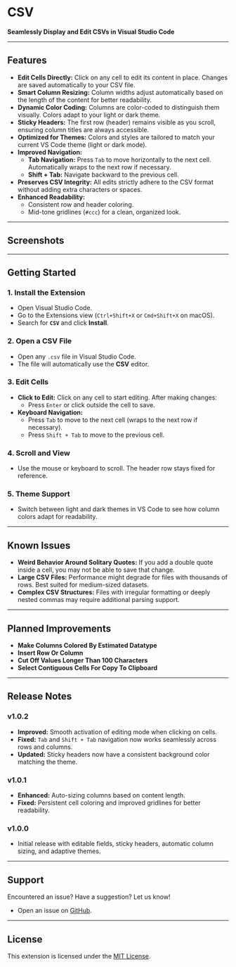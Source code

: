 # **CSV**

**Seamlessly Display and Edit CSVs in Visual Studio Code**

---

## **Features**

- **Edit Cells Directly:** Click on any cell to edit its content in place. Changes are saved automatically to your CSV file.
- **Smart Column Resizing:** Column widths adjust automatically based on the length of the content for better readability.
- **Dynamic Color Coding:** Columns are color-coded to distinguish them visually. Colors adapt to your light or dark theme.
- **Sticky Headers:** The first row (header) remains visible as you scroll, ensuring column titles are always accessible.
- **Optimized for Themes:** Colors and styles are tailored to match your current VS Code theme (light or dark mode).
- **Improved Navigation:**
  - **Tab Navigation:** Press `Tab` to move horizontally to the next cell. Automatically wraps to the next row if necessary.
  - **Shift + Tab:** Navigate backward to the previous cell.
- **Preserves CSV Integrity:** All edits strictly adhere to the CSV format without adding extra characters or spaces.
- **Enhanced Readability:** 
  - Consistent row and header coloring.
  - Mid-tone gridlines (`#ccc`) for a clean, organized look.

---

## **Screenshots**

<!-- Include screenshots or animations of the extension in action, if available -->

---

## **Getting Started**

### **1. Install the Extension**

- Open Visual Studio Code.
- Go to the Extensions view (`Ctrl+Shift+X` or `Cmd+Shift+X` on macOS).
- Search for **`CSV`** and click **Install**.

### **2. Open a CSV File**

- Open any `.csv` file in Visual Studio Code.
- The file will automatically use the **CSV** editor.

### **3. Edit Cells**

- **Click to Edit:** Click on any cell to start editing. After making changes:
  - Press `Enter` or click outside the cell to save.
- **Keyboard Navigation:**
  - Press `Tab` to move to the next cell (wraps to the next row if necessary).
  - Press `Shift + Tab` to move to the previous cell.

### **4. Scroll and View**

- Use the mouse or keyboard to scroll. The header row stays fixed for reference.

### **5. Theme Support**

- Switch between light and dark themes in VS Code to see how column colors adapt for readability.

---

## **Known Issues**

- **Weird Behavior Around Solitary Quotes:** If you add a double quote inside a cell, you may not be able to save that change.
- **Large CSV Files:** Performance might degrade for files with thousands of rows. Best suited for medium-sized datasets.
- **Complex CSV Structures:** Files with irregular formatting or deeply nested commas may require additional parsing support.

---

## **Planned Improvements**

- **Make Columns Colored By Estimated Datatype**
- **Insert Row Or Column**
- **Cut Off Values Longer Than 100 Characters**
- **Select Contiguous Cells For Copy To Clipboard**

---

## **Release Notes**

### **v1.0.2**
- **Improved:** Smooth activation of editing mode when clicking on cells.
- **Fixed:** `Tab` and `Shift + Tab` navigation now works seamlessly across rows and columns.
- **Updated:** Sticky headers now have a consistent background color matching the theme.

### **v1.0.1**
- **Enhanced:** Auto-sizing columns based on content length.
- **Fixed:** Persistent cell coloring and improved gridlines for better readability.

### **v1.0.0**
- Initial release with editable fields, sticky headers, automatic column sizing, and adaptive themes.

---

## **Support**

Encountered an issue? Have a suggestion? Let us know!

- Open an issue on [GitHub](https://github.com/jonaraphael/csv.git/issues).

---

## **License**

This extension is licensed under the [MIT License](https://opensource.org/licenses/MIT).


